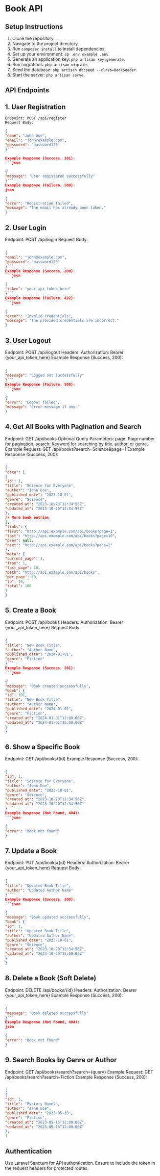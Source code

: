 # Book API

## Setup Instructions

1. Clone the repository.
2. Navigate to the project directory.
3. Run `composer install` to install dependencies.
4. Set up your environment: `cp .env.example .env`.
5. Generate an application key: `php artisan key:generate`.
6. Run migrations: `php artisan migrate`.
7. Seed the database: `php artisan db:seed --class=BookSeeder`.
8. Start the server: `php artisan serve`.

## API Endpoints

## 1. User Registration

    Endpoint: POST /api/register
    Request Body:

```json
{
"name": "John Doe",
"email": "john@example.com",
"password": "password123"
}```

Example Response (Success, 201):
```json

{
"message": "User registered successfully"
}```
Example Response (Failure, 500):
json

{
"error": "Registration failed",
"message": "The email has already been taken."
}
```
## 2. User Login

Endpoint: POST /api/login
Request Body:
```json

{
"email": "john@example.com",
"password": "password123"
}```
Example Response (Success, 200):
```json

{
"token": "your_api_token_here"
}```
Example Response (Failure, 422):
```json

{
"error": "Invalid credentials",
"message": "The provided credentials are incorrect."
}
```
## 3. User Logout

Endpoint: POST /api/logout
Headers: Authorization: Bearer {your_api_token_here}
Example Response (Success, 200):
```json

{
"message": "Logged out successfully"
}```
Example Response (Failure, 500):
```json

{
"error": "Logout failed",
"message": "Error message if any."
}
```
##  4. Get All Books with Pagination and Search

Endpoint: GET /api/books
Optional Query Parameters:
page: Page number for pagination.
search: Keyword for searching by title, author, or genre.
Example Request: GET /api/books?search=Science&page=1
Example Response (Success, 200):
```json

{
"data": [
{
"id": 1,
"title": "Science for Everyone",
"author": "John Doe",
"published_date": "2023-10-01",
"genre": "Science",
"created_at": "2023-10-20T12:34:56Z",
"updated_at": "2023-10-20T12:34:56Z"
},
// More book entries
],
"links": {
"first": "http://api.example.com/api/books?page=1",
"last": "http://api.example.com/api/books?page=10",
"prev": null,
"next": "http://api.example.com/api/books?page=2"
},
"meta": {
"current_page": 1,
"from": 1,
"last_page": 10,
"path": "http://api.example.com/api/books",
"per_page": 10,
"to": 10,
"total": 100
}
}
```
## 5. Create a Book

Endpoint: POST /api/books
Headers: Authorization: Bearer {your_api_token_here}
Request Body:
```json

{
"title": "New Book Title",
"author": "Author Name",
"published_date": "2024-01-01",
"genre": "Fiction"
}```
Example Response (Success, 201):
```json

{
"message": "Book created successfully",
"book": {
"id": 101,
"title": "New Book Title",
"author": "Author Name",
"published_date": "2024-01-01",
"genre": "Fiction",
"created_at": "2024-01-01T12:00:00Z",
"updated_at": "2024-01-01T12:00:00Z"
}
}
```
## 6. Show a Specific Book

Endpoint: GET /api/books/{id}
Example Response (Success, 200):
```json

{
"id": 1,
"title": "Science for Everyone",
"author": "John Doe",
"published_date": "2023-10-01",
"genre": "Science",
"created_at": "2023-10-20T12:34:56Z",
"updated_at": "2023-10-20T12:34:56Z"
}```
Example Response (Not Found, 404):
```json

{
"error": "Book not found"
}
```
## 7. Update a Book

Endpoint: PUT /api/books/{id}
Headers: Authorization: Bearer {your_api_token_here}
Request Body:
```json

{
"title": "Updated Book Title",
"author": "Updated Author Name"
}```
Example Response (Success, 200):
```json

{
"message": "Book updated successfully",
"book": {
"id": 1,
"title": "Updated Book Title",
"author": "Updated Author Name",
"published_date": "2023-10-01",
"genre": "Science",
"created_at": "2023-10-20T12:34:56Z",
"updated_at": "2023-10-20T15:00:00Z"
}
}
```
## 8. Delete a Book (Soft Delete)

Endpoint: DELETE /api/books/{id}
Headers: Authorization: Bearer {your_api_token_here}
Example Response (Success, 200):
```json

{
"message": "Book deleted successfully"
}```
Example Response (Not Found, 404):
json

{
"error": "Book not found"
}
```
## 9. Search Books by Genre or Author

Endpoint: GET /api/books/search?search={query}
Example Request: GET /api/books/search?search=Fiction
Example Response (Success, 200):
```json

[
{
"id": 1,
"title": "Mystery Novel",
"author": "Jane Doe",
"published_date": "2023-05-10",
"genre": "Fiction",
"created_at": "2023-05-15T12:00:00Z",
"updated_at": "2023-05-15T12:00:00Z"
},
]
```
## Authentication

Use Laravel Sanctum for API authentication. Ensure to include the token in the request headers for protected routes.
```
